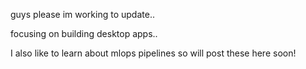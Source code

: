 guys please im working to update.. 


focusing on building desktop apps..

I also like to learn about mlops pipelines so will post these here soon!
